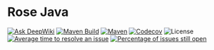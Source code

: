 # Rose Java

[![Ask DeepWiki](https://deepwiki.com/badge.svg)](https://deepwiki.com/rosestack/rose-java)
[![Maven Build](https://github.com/rosestack/rose-java/actions/workflows/maven-build.yml/badge.svg)](https://github.com/rosestack/rose-java/actions/workflows/maven-build.yml)
[![Maven](https://img.shields.io/maven-central/v/io.github.rosestack/rose-java.svg)](https://central.sonatype.com/artifact/io.github.rosestack/rose-java)
[![Codecov](https://codecov.io/gh/rosestack/rose-java/branch/main/graph/badge.svg)](https://app.codecov.io/gh/rosestack/rose-java)
![License](https://img.shields.io/github/license/rosestack/rose-java.svg)
[![Average time to resolve an issue](https://isitmaintained.com/badge/resolution/rosestack/rose-java.svg)](https://isitmaintained.com/project/rosestack/rose-java "Average time to resolve an issue")
[![Percentage of issues still open](https://isitmaintained.com/badge/open/rosestack/rose-java.svg)](https://isitmaintained.com/project/rosestack/rose-java "Percentage of issues still open")
